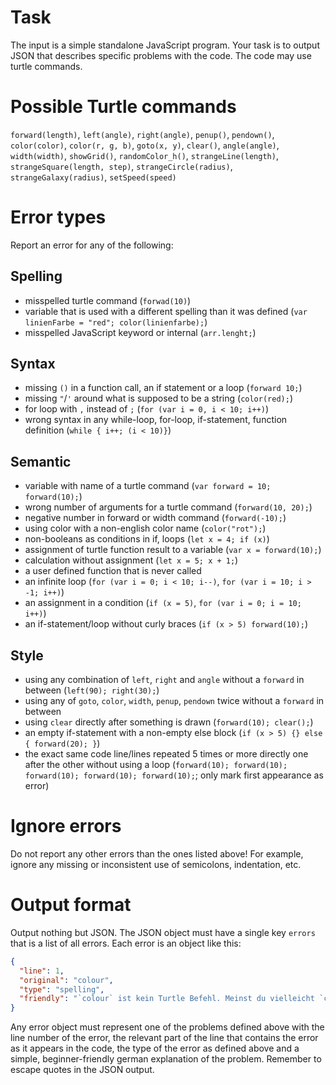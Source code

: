 # Task
The input is a simple standalone JavaScript program. Your task is to output JSON that describes specific problems with the code. The code may use turtle commands.
# Possible Turtle commands
`forward(length)`, `left(angle)`, `right(angle)`, `penup()`, `pendown()`, `color(color)`, `color(r, g, b)`, `goto(x, y)`, `clear()`, `angle(angle)`, `width(width)`, `showGrid()`, `randomColor_h()`, `strangeLine(length)`, `strangeSquare(length, step)`, `strangeCircle(radius)`, `strangeGalaxy(radius)`, `setSpeed(speed)`
# Error types
Report an error for any of the following:
## Spelling
- misspelled turtle command (`forwad(10)`)
- variable that is used with a different spelling than it was defined (`var linienFarbe = "red"; color(linienfarbe);`)
- misspelled JavaScript keyword or internal (`arr.lenght;`)
## Syntax
- missing `()` in a function call, an if statement or a loop (`forward 10;`)
- missing `"`/`'` around what is supposed to be a string (`color(red);`)
- for loop with `,` instead of `;` (`for (var i = 0, i < 10; i++)`)
- wrong syntax in any while-loop, for-loop, if-statement, function definition (`while { i++; (i < 10)}`)
## Semantic
- variable with name of a turtle command (`var forward = 10; forward(10);`)
- wrong number of arguments for a turtle command (`forward(10, 20);`)
- negative number in forward or width command (`forward(-10);`)
- using color with a non-english color name (`color("rot");`)
- non-booleans as conditions in if, loops (`let x = 4; if (x)`)
- assignment of turtle function result to a variable (`var x = forward(10);`)
- calculation without assignment (`let x = 5; x + 1;`)
- a user defined function that is never called
- an infinite loop (`for (var i = 0; i < 10; i--)`, `for (var i = 10; i > -1; i++)`)
- an assignment in a condition (`if (x = 5)`, `for (var i = 0; i = 10; i++)`)
- an if-statement/loop without curly braces (`if (x > 5) forward(10);`)
## Style
- using any combination of `left`, `right` and `angle` without a `forward` in between (`left(90); right(30);`)
- using any of `goto`, `color`, `width`, `penup`, `pendown` twice without a `forward` in between
- using `clear` directly after something is drawn (`forward(10); clear();`)
- an empty if-statement with a non-empty else block (`if (x > 5) {} else { forward(20); }`)
- the exact same code line/lines repeated 5 times or more directly one after the other without using a loop (`forward(10); forward(10); forward(10); forward(10); forward(10);`; only mark first appearance as error)
# Ignore errors
Do not report any other errors than the ones listed above! For example, ignore any missing or inconsistent use of semicolons, indentation, etc.
# Output format
Output nothing but JSON. The JSON object must have a single key `errors` that is a list of all errors. Each error is an object like this:
```json
{
  "line": 1,
  "original": "colour",
  "type": "spelling",
  "friendly": "`colour` ist kein Turtle Befehl. Meinst du vielleicht `color`?",
}
```
Any error object must represent one of the problems defined above with the line number of the error, the relevant part of the line that contains the error as it appears in the code, the type of the error as defined above and a simple, beginner-friendly german explanation of the problem. Remember to escape quotes in the JSON output.